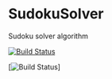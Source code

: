 # SudokuSolver
Sudoku solver algorithm

[![Build Status](https://travis-ci.com/coecomber/SudokuSolver.svg)](https://travis-ci.com/coecomber/SudokuSolver)

[![Build Status](https://img.shields.io/docker/cloud/build/coecomber/SudokuSolver?style=for-the-badge)]
